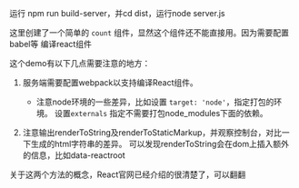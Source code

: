 运行 npm run build-server，并cd dist，运行node server.js

这里创建了一个简单的 `count` 组件，显然这个组件还不能直接用。因为需要配置babel等
编译react组件


这个demo有以下几点需要注意的地方：

1. 服务端需要配置webpack以支持编译React组件。
    - 注意node环境的一些差异，比如设置 `target: 'node'`，指定打包的环境。 设置`externals`
    指定不需要打包node_modules下面的依赖。

2. 注意输出renderToString及renderToStaticMarkup，并观察控制台，对比一下生成的html字符串的差异。
    可以发现renderToString会在dom上插入额外的信息，比如data-reactroot

关于这两个方法的概念，React官网已经介绍的很清楚了，可以翻翻

